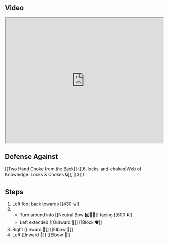 ## Video

<iframe src="https://www.youtube.com/embed/i00tx6QzySA" width="100%" height="400"></iframe>

## Defense Against

[[Two Hand Choke from the Back]] ([[6-locks-and-chokes|Web of Knowledge: Locks & Chokes 🔒]], [[3]])

## Steps

1. Left foot back towards [[430 ↘️]]
2. - Turn around into [[Neutral Bow 0️⃣🧍‍♂️]] facing [[600 ⬇️]]
    - Left extended [[Outward 🔼]] [[Block 🛡️]]
3. Right [[Inward 🔽]] [[Elbow 💪]]
4. Left [[Inward 🔽]] [[Elbow 💪]]